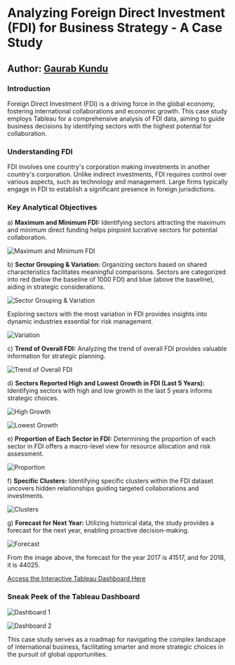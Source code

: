 # Analyzing Foreign Direct Investment (FDI) for Business Strategy - A Case Study

## Author: [Gaurab Kundu](https://www.linkedin.com/in/gaurab-kundu/)

### Introduction

Foreign Direct Investment (FDI) is a driving force in the global economy, fostering international collaborations and economic growth. This case study employs Tableau for a comprehensive analysis of FDI data, aiming to guide business decisions by identifying sectors with the highest potential for collaboration.

### Understanding FDI

FDI involves one country's corporation making investments in another country's corporation. Unlike indirect investments, FDI requires control over various aspects, such as technology and management. Large firms typically engage in FDI to establish a significant presence in foreign jurisdictions.

### Key Analytical Objectives

a) **Maximum and Minimum FDI:**
   Identifying sectors attracting the maximum and minimum direct funding helps pinpoint lucrative sectors for potential collaboration.

   ![Maximum and Minimum FDI](https://github.com/GaurabKundu1/Analyzing-Foreign-Direct-Investment-FDI-for-Business-Strategy---A-Case-Study/blob/main/images/Dashboard3.1.png)

b) **Sector Grouping & Variation:**
   Organizing sectors based on shared characteristics facilitates meaningful comparisons. Sectors are categorized into red (below the baseline of 1000 FDI) and blue (above the baseline), aiding in strategic considerations.

   ![Sector Grouping & Variation](https://github.com/GaurabKundu1/Analyzing-Foreign-Direct-Investment-FDI-for-Business-Strategy---A-Case-Study/blob/main/images/Groups.png)

   Exploring sectors with the most variation in FDI provides insights into dynamic industries essential for risk management.

   ![Variation](https://github.com/GaurabKundu1/Analyzing-Foreign-Direct-Investment-FDI-for-Business-Strategy---A-Case-Study/blob/main/images/Variation.png)

c) **Trend of Overall FDI:**
   Analyzing the trend of overall FDI provides valuable information for strategic planning.

   ![Trend of Overall FDI](https://github.com/GaurabKundu1/Analyzing-Foreign-Direct-Investment-FDI-for-Business-Strategy---A-Case-Study/blob/main/images/trends.png)

d) **Sectors Reported High and Lowest Growth in FDI (Last 5 Years):**
   Identifying sectors with high and low growth in the last 5 years informs strategic choices.

   ![High Growth](https://github.com/GaurabKundu1/Analyzing-Foreign-Direct-Investment-FDI-for-Business-Strategy---A-Case-Study/blob/main/images/growth.png)

   ![Lowest Growth](https://github.com/GaurabKundu1/Analyzing-Foreign-Direct-Investment-FDI-for-Business-Strategy---A-Case-Study/blob/main/images/decline.png)

e) **Proportion of Each Sector in FDI:**
   Determining the proportion of each sector in FDI offers a macro-level view for resource allocation and risk assessment.

   ![Proportion](https://github.com/GaurabKundu1/Analyzing-Foreign-Direct-Investment-FDI-for-Business-Strategy---A-Case-Study/blob/main/images/proportion.png)

f) **Specific Clusters:**
   Identifying specific clusters within the FDI dataset uncovers hidden relationships guiding targeted collaborations and investments.

   ![Clusters](https://github.com/GaurabKundu1/Analyzing-Foreign-Direct-Investment-FDI-for-Business-Strategy---A-Case-Study/blob/main/images/clusters.png)

g) **Forecast for Next Year:**
   Utilizing historical data, the study provides a forecast for the next year, enabling proactive decision-making.

   ![Forecast](https://github.com/GaurabKundu1/Analyzing-Foreign-Direct-Investment-FDI-for-Business-Strategy---A-Case-Study/blob/main/images/forecast.png)

   From the image above, the forecast for the year 2017 is 41517, and for 2018, it is 44025.

   [Access the Interactive Tableau Dashboard Here](https://public.tableau.com/views/AnalyzingForeignDirectInvestmentFDIforBusinessStrategy-ACaseStudy/Dashboard1?:language=en-US&:display_count=n&:origin=viz_share_link)

### Sneak Peek of the Tableau Dashboard

![Dashboard 1](https://github.com/GaurabKundu1/Analyzing-Foreign-Direct-Investment-FDI-for-Business-Strategy---A-Case-Study/blob/main/images/Dashboard1.png)

![Dashboard 2](https://github.com/GaurabKundu1/Analyzing-Foreign-Direct-Investment-FDI-for-Business-Strategy---A-Case-Study/blob/main/images/Dashboard2.png)

This case study serves as a roadmap for navigating the complex landscape of international business, facilitating smarter and more strategic choices in the pursuit of global opportunities.
